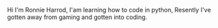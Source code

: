 Hi I'm Ronnie Harrod,
I'am learning how to code in python, 
Resently I've gotten away from gaming and gotten into coding.

<!---
RonnieHarrod/RonnieHarrod is a ✨ special ✨ repository because its `README.md` (this file) appears on your GitHub profile.
You can click the Preview link to take a look at your changes.
--->
